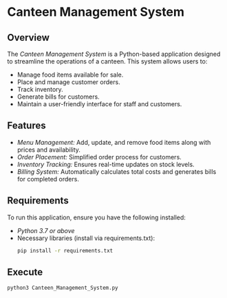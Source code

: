 # Canteen Management System

## Overview

The *Canteen Management System* is a Python-based application designed to streamline the operations of a canteen. This system allows users to:

- Manage food items available for sale.
- Place and manage customer orders.
- Track inventory.
- Generate bills for customers.
- Maintain a user-friendly interface for staff and customers.

## Features

- *Menu Management:* Add, update, and remove food items along with prices and availability.
- *Order Placement:* Simplified order process for customers.
- *Inventory Tracking:* Ensures real-time updates on stock levels.
- *Billing System:* Automatically calculates total costs and generates bills for completed orders.

## Requirements

To run this application, ensure you have the following installed:

- *Python 3.7 or above*
- Necessary libraries (install via requirements.txt):
  ```bash
  pip install -r requirements.txt
  ```

## Execute

  ```bash
  python3 Canteen_Management_System.py
  ```